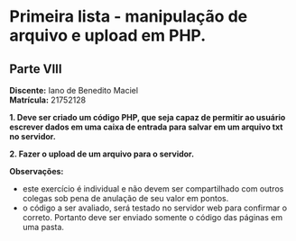 # Primeira lista - manipulação de arquivo e upload em PHP.
## Parte VIII

**Discente:** Iano de Benedito Maciel<br>
**Matrícula:** 21752128<br>

**1. Deve ser criado um código PHP, que seja capaz de permitir ao usuário
escrever dados em uma caixa de entrada para salvar em um arquivo txt
no servidor.**

**2. Fazer o upload de um arquivo para o servidor.**

**Observações:**

- este exercício é individual e não devem ser compartilhado com
outros colegas sob pena de anulação de seu valor em pontos.
- o código a ser avaliado, será testado no servidor web para
confirmar o correto. Portanto deve ser enviado somente o código das páginas
em uma pasta.

